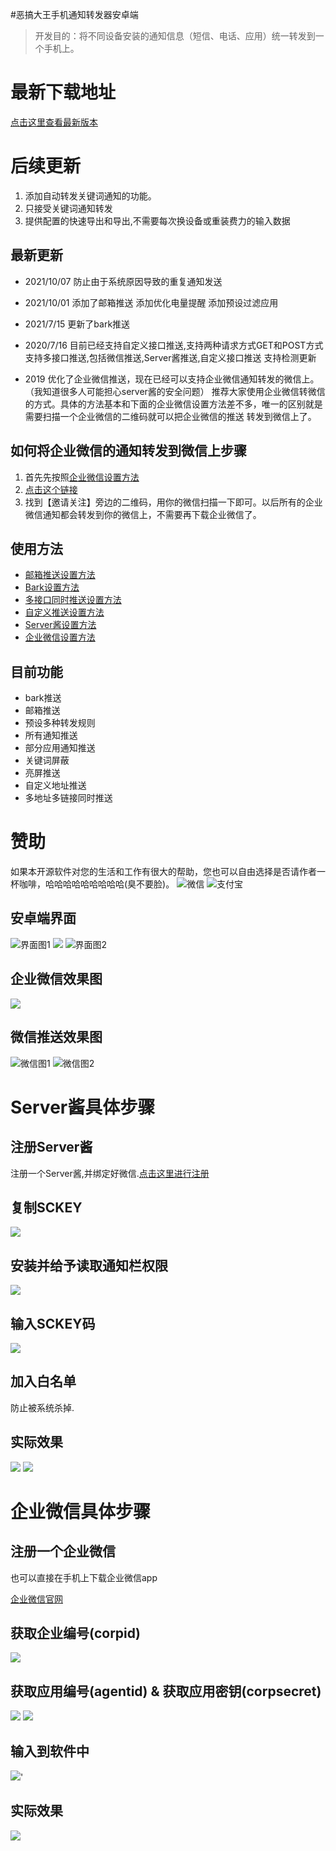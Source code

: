 #恶搞大王手机通知转发器安卓端

> 开发目的：将不同设备安装的通知信息（短信、电话、应用）统一转发到一个手机上。

# 最新下载地址

[点击这里查看最新版本](https://github.com/egdw/mobile_monitor_android_simple/releases/)

# 后续更新
1. 添加自动转发关键词通知的功能。
2. 只接受关键词通知转发
3. 提供配置的快速导出和导出,不需要每次换设备或重装费力的输入数据

## 最新更新
* 2021/10/07
  防止由于系统原因导致的重复通知发送

* 2021/10/01
  添加了邮箱推送
  添加优化电量提醒
  添加预设过滤应用

* 2021/7/15
  更新了bark推送

* 2020/7/16
  目前已经支持自定义接口推送,支持两种请求方式GET和POST方式
  支持多接口推送,包括微信推送,Server酱推送,自定义接口推送
  支持检测更新

* 2019
  优化了企业微信推送，现在已经可以支持企业微信通知转发的微信上。（我知道很多人可能担心server酱的安全问题）
  推荐大家使用企业微信转微信的方式。具体的方法基本和下面的企业微信设置方法差不多，唯一的区别就是需要扫描一个企业微信的二维码就可以把企业微信的推送
  转发到微信上了。

## 如何将企业微信的通知转发到微信上步骤
1. 首先先按照[企业微信设置方法](https://github.com/egdw/mobile_monitor_android_simple/wiki/%E4%BC%81%E4%B8%9A%E5%BE%AE%E4%BF%A1%E8%AE%BE%E7%BD%AE%E6%96%B9%E6%B3%95)
2. [点击这个链接](https://work.weixin.qq.com/wework_admin/frame#profile/wxPlugin)
3. 找到【邀请关注】旁边的二维码，用你的微信扫描一下即可。以后所有的企业微信通知都会转发到你的微信上，不需要再下载企业微信了。

## 使用方法
* [邮箱推送设置方法](https://github.com/egdw/mobile_monitor_android_simple/wiki/%E9%82%AE%E7%AE%B1%E6%8E%A8%E9%80%81%E8%AE%BE%E7%BD%AE)
* [Bark设置方法](https://github.com/egdw/mobile_monitor_android_simple/wiki/Bark-%E8%AE%BE%E7%BD%AE)
* [多接口同时推送设置方法](https://github.com/egdw/mobile_monitor_android_simple/wiki/%E5%A4%9A%E6%8E%A5%E5%8F%A3%E8%AF%B7%E6%B1%82%E7%94%A8%E6%B3%95)
* [自定义推送设置方法](https://github.com/egdw/mobile_monitor_android_simple/wiki/%E8%87%AA%E5%AE%9A%E4%B9%89%E6%8E%A8%E9%80%81)
* [Server酱设置方法](https://github.com/egdw/mobile_monitor_android_simple/wiki/Server%E9%85%B1%E6%8E%A8%E9%80%81%E8%AE%BE%E7%BD%AE%E6%96%B9%E6%B3%95)
* [企业微信设置方法](https://github.com/egdw/mobile_monitor_android_simple/wiki/%E4%BC%81%E4%B8%9A%E5%BE%AE%E4%BF%A1%E8%AE%BE%E7%BD%AE%E6%96%B9%E6%B3%95)

## 目前功能
* bark推送
* 邮箱推送
* 预设多种转发规则
* 所有通知推送
* 部分应用通知推送
* 关键词屏蔽
* 亮屏推送
* 自定义地址推送
* 多地址多链接同时推送

# 赞助
如果本开源软件对您的生活和工作有很大的帮助，您也可以自由选择是否请作者一杯咖啡，哈哈哈哈哈哈哈哈哈(臭不要脸)。
![微信](https://raw.githubusercontent.com/egdw/temp_pic_upload/master/mm_facetoface_collect_qrcode_1633439303205.png)
![支付宝](https://raw.githubusercontent.com/egdw/temp_pic_upload/master/IMG_20211007_094330.jpg)

## 安卓端界面

![界面图1](https://upload-images.jianshu.io/upload_images/9127053-00a40f2bf42567ec.png?imageMogr2/auto-orient/strip%7CimageView2/2/w/1240)
![](https://upload-images.jianshu.io/upload_images/9127053-4d98fd3b0385f0ac.png?imageMogr2/auto-orient/strip%7CimageView2/2/w/1240)
![界面图2](https://upload-images.jianshu.io/upload_images/9127053-d7228d03c48e3828.png?imageMogr2/auto-orient/strip%7CimageView2/2/w/1240)

## 企业微信效果图

![](https://upload-images.jianshu.io/upload_images/9127053-12795ddf1657a2ac.png?imageMogr2/auto-orient/strip%7CimageView2/2/w/1240)



## 微信推送效果图

![微信图1](https://github.com/egdw/temp_pic_upload/blob/master/353DF1E0E25623A8BF6D2416C3A9C8DD.jpg?raw=true)
![微信图2](https://github.com/egdw/temp_pic_upload/blob/master/51F0D251CD73DE1BFB04B7F3A9AAA61D.jpg?raw=true)


# Server酱具体步骤

## 注册Server酱

注册一个Server酱,并绑定好微信.[点击这里进行注册](http://sc.ftqq.com/3.version)

## 复制SCKEY

![](https://upload-images.jianshu.io/upload_images/9127053-0bbf0f40d67fa3c1.png?imageMogr2/auto-orient/strip%7CimageView2/2/w/1240)

## 安装并给予读取通知栏权限

![](https://upload-images.jianshu.io/upload_images/9127053-a769182f93214694.png?imageMogr2/auto-orient/strip%7CimageView2/2/w/1240)

## 输入SCKEY码

![](https://upload-images.jianshu.io/upload_images/9127053-8574913042e289ca.png?imageMogr2/auto-orient/strip%7CimageView2/2/w/1240)

## 加入白名单

防止被系统杀掉.

## 实际效果

![](https://upload-images.jianshu.io/upload_images/9127053-e314aad7129a502a.png?imageMogr2/auto-orient/strip%7CimageView2/2/w/1240)
![](https://upload-images.jianshu.io/upload_images/9127053-fa5def5886b68d34.png?imageMogr2/auto-orient/strip%7CimageView2/2/w/1240)


# 企业微信具体步骤

## 注册一个企业微信

也可以直接在手机上下载企业微信app

[企业微信官网](https://work.weixin.qq.com/wework_admin/loginpage_wx?etype=expired#index)

## 获取企业编号(corpid)

![](https://upload-images.jianshu.io/upload_images/9127053-ccf4d591f2372a86.png?imageMogr2/auto-orient/strip%7CimageView2/2/w/1240)

## 获取应用编号(agentid) & 获取应用密钥(corpsecret)

![](https://upload-images.jianshu.io/upload_images/9127053-b158c310a83f08d8.png?imageMogr2/auto-orient/strip%7CimageView2/2/w/1240)
![](https://upload-images.jianshu.io/upload_images/9127053-f8dd0c033041a882.png?imageMogr2/auto-orient/strip%7CimageView2/2/w/1240)

## 输入到软件中

![](https://upload-images.jianshu.io/upload_images/9127053-1168c2511fb397f4.png?imageMogr2/auto-orient/strip%7CimageView2/2/w/1240)'

## 实际效果

![](https://upload-images.jianshu.io/upload_images/9127053-12795ddf1657a2ac.png?imageMogr2/auto-orient/strip%7CimageView2/2/w/1240)
